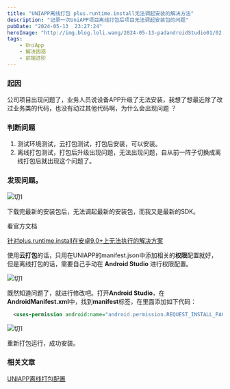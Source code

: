 ```yaml
---
title: "UNIAPP离线打包 plus.runtime.install无法调起安装的解决方法"
description: "记录一次UniAPP项目离线打包后项目无法调起安装包的问题"
pubDate: "2024-05-13  23:27:24"
heroImage: "http://img.blog.loli.wang/2024-05-13-padandroidStudio01/02.png"
tags:
    - UniApp
    - 解决困惑
    - 前端进阶
---
```


### 起因

公司项目出现问题了，业务人员说设备APP升级了无法安装，我想了想最近除了改过业务类的代码，也没有动过其他代码啊，为什么会出现问题 ？

### 判断问题

1.  测试环境测试，云打包测试，打包后安装，可以安装。
2.  离线打包测试，打包后升级出现问题，无法出现问题，自从前一阵子切换成离线打包后就出现这个问题了。

### 发现问题。

![切1](http://img.blog.loli.wang/2024-05-13-padandroidStudio01/02.png)

下载完最新的安装包后，无法调起最新的安装包，而我又是最新的SDK。

看官方文档

 [针对plus.runtime.install在安卓9.0+上无法执行的解决方案](https://ask.dcloud.net.cn/article/35703)

使用**云打包**的话，只用在UNIAPP的manifest.json中添加相关的**权限**配置就好，但是离线打包的话，需要自己手动在 **Android Studio** 进行权限配置。

![切1](http://img.blog.loli.wang/2024-05-13-padandroidStudio01/03.png)

既然知道问题了，就进行修改吧。打开**Android Studio**，在**AndroidManifest.xml**中，找到**manifest**标签，在里面添加如下代码：

``` xml
  <uses-permission android:name="android.permission.REQUEST_INSTALL_PACKAGES"/>
```

![切1](http://img.blog.loli.wang/2024-05-13-padandroidStudio01/04.png)

重新打包运行，成功安装。


### 相关文章
 [UNIAPP离线打包配置](https://blog.loli.wang/blog/2023-12-28-uniapppackage/doc/index.html)
